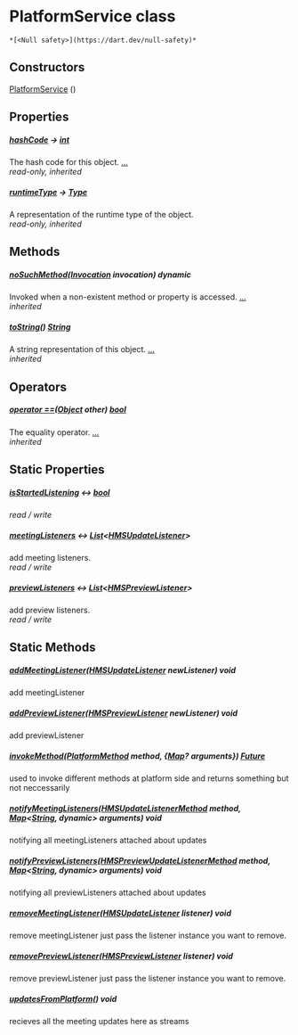


# PlatformService class






    *[<Null safety>](https://dart.dev/null-safety)*






## Constructors

[PlatformService](../service_platform_service/PlatformService/PlatformService.md) ()

    


## Properties

##### [hashCode](https://api.flutter.dev/flutter/dart-core/Object/hashCode.html) &#8594; [int](https://api.flutter.dev/flutter/dart-core/int-class.html)



The hash code for this object. [...](https://api.flutter.dev/flutter/dart-core/Object/hashCode.html)  
_read-only, inherited_



##### [runtimeType](https://api.flutter.dev/flutter/dart-core/Object/runtimeType.html) &#8594; [Type](https://api.flutter.dev/flutter/dart-core/Type-class.html)



A representation of the runtime type of the object.   
_read-only, inherited_




## Methods

##### [noSuchMethod](https://api.flutter.dev/flutter/dart-core/Object/noSuchMethod.html)([Invocation](https://api.flutter.dev/flutter/dart-core/Invocation-class.html) invocation) dynamic



Invoked when a non-existent method or property is accessed. [...](https://api.flutter.dev/flutter/dart-core/Object/noSuchMethod.html)  
_inherited_



##### [toString](https://api.flutter.dev/flutter/dart-core/Object/toString.html)() [String](https://api.flutter.dev/flutter/dart-core/String-class.html)



A string representation of this object. [...](https://api.flutter.dev/flutter/dart-core/Object/toString.html)  
_inherited_




## Operators

##### [operator ==](https://api.flutter.dev/flutter/dart-core/Object/operator_equals.html)([Object](https://api.flutter.dev/flutter/dart-core/Object-class.html) other) [bool](https://api.flutter.dev/flutter/dart-core/bool-class.html)



The equality operator. [...](https://api.flutter.dev/flutter/dart-core/Object/operator_equals.html)  
_inherited_




## Static Properties

##### [isStartedListening](../service_platform_service/PlatformService/isStartedListening.md) &#8596; [bool](https://api.flutter.dev/flutter/dart-core/bool-class.html)



   
_read / write_



##### [meetingListeners](../service_platform_service/PlatformService/meetingListeners.md) &#8596; [List](https://api.flutter.dev/flutter/dart-core/List-class.html)&lt;[HMSUpdateListener](../model_hms_update_listener/HMSUpdateListener-class.md)>



add meeting listeners.   
_read / write_



##### [previewListeners](../service_platform_service/PlatformService/previewListeners.md) &#8596; [List](https://api.flutter.dev/flutter/dart-core/List-class.html)&lt;[HMSPreviewListener](../model_hms_preview_listener/HMSPreviewListener-class.md)>



add preview listeners.   
_read / write_




## Static Methods

##### [addMeetingListener](../service_platform_service/PlatformService/addMeetingListener.md)([HMSUpdateListener](../model_hms_update_listener/HMSUpdateListener-class.md) newListener) void



add meetingListener   




##### [addPreviewListener](../service_platform_service/PlatformService/addPreviewListener.md)([HMSPreviewListener](../model_hms_preview_listener/HMSPreviewListener-class.md) newListener) void



add previewListener   




##### [invokeMethod](../service_platform_service/PlatformService/invokeMethod.md)([PlatformMethod](../common_platform_methods/PlatformMethod-class.md) method, {[Map](https://api.flutter.dev/flutter/dart-core/Map-class.html)? arguments}) [Future](https://api.flutter.dev/flutter/dart-async/Future-class.html)



used to invoke different methods at platform side and returns something but not neccessarily   




##### [notifyMeetingListeners](../service_platform_service/PlatformService/notifyMeetingListeners.md)([HMSUpdateListenerMethod](../enum_hms_update_listener_method/HMSUpdateListenerMethod-class.md) method, [Map](https://api.flutter.dev/flutter/dart-core/Map-class.html)&lt;[String](https://api.flutter.dev/flutter/dart-core/String-class.html), dynamic> arguments) void



notifying all meetingListeners attached about updates   




##### [notifyPreviewListeners](../service_platform_service/PlatformService/notifyPreviewListeners.md)([HMSPreviewUpdateListenerMethod](../enum_hms_preview_update_listener_method/HMSPreviewUpdateListenerMethod-class.md) method, [Map](https://api.flutter.dev/flutter/dart-core/Map-class.html)&lt;[String](https://api.flutter.dev/flutter/dart-core/String-class.html), dynamic> arguments) void



notifying all previewListeners attached about updates   




##### [removeMeetingListener](../service_platform_service/PlatformService/removeMeetingListener.md)([HMSUpdateListener](../model_hms_update_listener/HMSUpdateListener-class.md) listener) void



remove meetingListener just pass the listener instance you want to remove.   




##### [removePreviewListener](../service_platform_service/PlatformService/removePreviewListener.md)([HMSPreviewListener](../model_hms_preview_listener/HMSPreviewListener-class.md) listener) void



remove previewListener just pass the listener instance you want to remove.   




##### [updatesFromPlatform](../service_platform_service/PlatformService/updatesFromPlatform.md)() void



recieves all the meeting updates here as streams   










